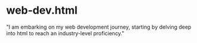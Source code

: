 # web-dev.html
"I am embarking on my web development journey, starting by delving deep into html to reach an industry-level proficiency."

